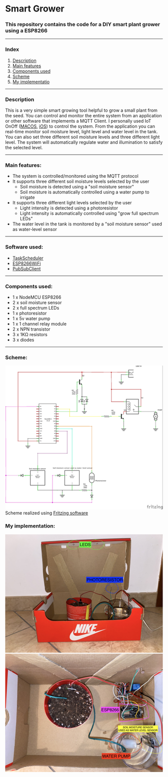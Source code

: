 # Smart Grower
### This repository contains the code for a DIY smart plant grower using a ESP8266
---
### Index
1. [Description](https://github.com/BHAEK/smart_grower/edit/main/README.md#description)
2. [Main features](https://github.com/BHAEK/smart_grower/edit/main/README.md#main-features)
3. [Components used](https://github.com/BHAEK/smart_grower/edit/main/README.md#components-used)
4. [Scheme](https://github.com/BHAEK/smart_grower/blob/main/README.md#scheme)
5. [My implementatio](https://github.com/BHAEK/smart_grower/blob/main/README.md#my-implementation)
---
### Description

This is a very simple smart growing tool helpful to grow a small plant from the seed. You can control and monitor the entire system from an application or other software that implements a MQTT Client. 
I personally used IoT OnOff ([MACOS](https://apps.apple.com/us/app/iot-onoff/id1267226555), [iOS](https://apps.apple.com/app/id1267226555)) to control the system.
From the application you can real-time monitor soil moisture level, light level and water level in the tank. You can also set three different soil moisture levels and three different light level. The system will automatically regulate water and illumination to satisfy the selected level.

---
### Main features:
* The system is controlled/monitored using the MQTT protocol
* It supports three different soil moisture levels selected by the user
  * Soil moisture is detected using a "soil moisture sensor" 
  * Soil moisture is automatically controlled using a water pump to irrigate
* It supports three different light levels selected by the user
  * Light intensity is detected using a photoresistor 
  * Light intensity is automatically controlled using "grow full spectrum LEDs"
* The water level in the tank is monitored by a "soil moisture sensor" used as water-level sensor
---
### Software used:
* [TaskScheduler](https://github.com/arkhipenko/TaskScheduler) 
* [ESP8266WiFi](https://github.com/esp8266/Arduino/tree/master/libraries/ESP8266WiFi)
* [PubSubClient](https://github.com/knolleary/pubsubclient/)
---
### Components used:
* 1 x NodeMCU ESP8266
* 2 x soil moisture sensor
* 2 x full spectrum LEDs
* 1 x photoresistor
* 1 x 5v water pump
* 1 x 1 channel relay module
* 2 x NPN transistor
* 3 x 1KΩ resistors
* 3 x diodes
---
### Scheme:
![Scheme](https://github.com/BHAEK/smart_grower/blob/main/smart-grower_schem.jpg?raw=true)
Scheme realized using [Fritzing software](https://fritzing.org/)

### My implementation:
![My implementation front](https://github.com/BHAEK/smart_grower/blob/55421489f4856edda74b0fda4854b13f3f6df948/my%20implementation/GENERAL_FRONT.jpg)
![My implementation up](https://github.com/BHAEK/smart_grower/blob/55421489f4856edda74b0fda4854b13f3f6df948/my%20implementation/GENERAL_UP.jpg)
